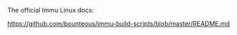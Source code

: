 The official Immu Linux docs:

https://github.com/bounteous/immu-build-scripts/blob/master/README.md